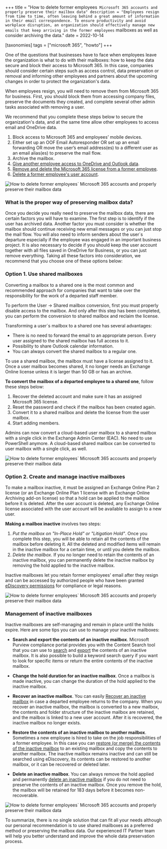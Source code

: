 +++
title = "How to delete former employees` Microsoft 365 accounts and properly preserve their mailbox data"
description = "Employees resign from time to time, often leaving behind a great amount of information in their email correspondence. To ensure productivity and avoid workplace disruption, an organization should effectively manage new emails that keep arriving in the former employees` mailboxes as well as consider archiving the data."
date = 2022-10-14

[taxonomies]
tags = ["microsoft 365", "howto"]
+++

One of the questions that businesses have to face when employees leave the organization is what to do with their mailboxes: how to keep the data secure and block their access to Microsoft 365. In this case, companies should consider certain steps such as access control, data preservation or removal and informing other employees and partners about the upcoming changes in order to protect the organization's data. 

When employees resign, you will need to remove them from Microsoft 365 for business. First, you should block them from accessing company files, preserve the documents they created, and complete several other admin tasks associated with removing a user. 

We recommend that you complete these steps below to secure the organization's data, and at the same time allow other employees to access email and OneDrive data. 

1.  Block access to Microsoft 365 and employees’ mobile devices. 
2.  Either set up an OOF Email Autoresponder OR set up an email forwarding OR move the user’s email address(es) to a different user as an email alias(es) to preserve the mail flow. 
3.  Archive the mailbox. 
4.  [Give another employee access to OneDrive and Outlook data](https://learn.microsoft.com/en-us/microsoft-365/admin/add-users/remove-former-employee-step-5?view=o365-worldwide).
5.  [Remove and delete the Microsoft 365 license from a former employee](https://learn.microsoft.com/en-us/microsoft-365/admin/add-users/remove-former-employee-step-6?view=o365-worldwide).
6.  [Delete a former employee's user account](https://learn.microsoft.com/en-us/microsoft-365/admin/add-users/remove-former-employee-step-7?view=o365-worldwide).

![How to delete former employees` Microsoft 365 accounts and properly preserve their mailbox data](https://o365hq.com/images/HTdelete1.png)

### What is the proper way of preserving mailbox data? 

Once you decide you really need to preserve the mailbox data, there are certain factors you will have to examine. The first step is to identify if the user has archived data. Another factor you must consider is whether the mailbox should continue receiving new email messages or you can just stop the mail flow. You will also need to inform senders about the user`s departure especially if the employee was engaged in an important business project. It is also necessary to decide if you should keep the user account together with all files saved in OneDrive for Business, or you can just remove everything. Taking all these factors into consideration, we recommend that you choose one of these options below: 

### Option 1. Use shared mailboxes

Converting a mailbox to a shared one is the most common and recommended approach for companies that want to take over the responsibility for the work of a departed staff member. 

To perform the User -> Shared mailbox conversion, first you must properly disable access to the mailbox. And only after this step has been completed, you can perform the conversion to shared mailbox and reclaim the license. 

Transforming a user`s mailbox to a shared one has several advantages: 

* There is no need to forward the email to an appropriate person. Every user assigned to the shared mailbox has full access to it. 
* Possibility to share Outlook calendar information. 
* You can always convert the shared mailbox to a regular one.  

To use a shared mailbox, the mailbox must have a license assigned to it. Once a user mailbox becomes shared, it no longer needs an Exchange Online license unless it is larger than 50 GB or has an archive. 

**To convert the mailbox of a departed employee to a shared one**, follow these steps below: 

1. Recover the deleted account and make sure it has an assigned Microsoft 365 license.
2. Reset the password and check if the mailbox has been created again.
3. Convert it to a shared mailbox and delete the license from the user mailbox.
4. Start adding members.

Admins can now convert a cloud-based user mailbox to a shared mailbox with a single click in the Exchange Admin Center (EAC). No need to use PowerShell anymore. A cloud-based shared mailbox can be converted to user mailbox with a single click, as well. 

![How to delete former employees` Microsoft 365 accounts and properly preserve their mailbox data](https://o365hq.com/images/HTdelete2.png)

### Option 2. Create and manage inactive mailboxes 

To make a mailbox inactive, it must be assigned an Exchange Online Plan 2 license (or an Exchange Online Plan 1 license with an Exchange Online Archiving add-on license) so that a hold can be applied to the mailbox before it is deleted. After the user account is deleted, any Exchange Online license associated with the user account will be available to assign to a new user. 

**Making a mailbox inactive** involves two steps: 

1.  *Put the mailbox on "In-Place Hold" or "Litigation Hold"*. 
Once you complete this step, you will be able to retain all the contents of the mailbox before deleting it. All the deleted and modified items will remain in the inactive mailbox for a certain time, or until you delete the mailbox. 
2.  *Delete the mailbox*. 
If you no longer need to retain the contents of an inactive mailbox, you can permanently delete the inactive mailbox by removing the hold applied to the inactive mailbox. 

Inactive mailboxes let you retain former employees' email after they resign and can be accessed by authorized people who have been granted [eDiscovery permissions](https://learn.microsoft.com/en-us/microsoft-365/compliance/assign-ediscovery-permissions?view=o365-worldwide) for compliance or legal reasons.   

![How to delete former employees` Microsoft 365 accounts and properly preserve their mailbox data](https://o365hq.com/images/HTdelete3.png)

### Management of inactive mailboxes 

Inactive mailboxes are self-managing and remain in place until the holds expire. Here are some tips you can use to manage your inactive mailboxes: 

* **Search and export the contents of an inactive mailbox**. 
Microsoft Purview compliance portal provides you with the Content Search tool that you can use to [search](https://learn.microsoft.com/en-us/microsoft-365/compliance/content-search?view=o365-worldwide) and [export](https://learn.microsoft.com/en-us/microsoft-365/compliance/export-search-results?view=o365-worldwide) the contents of an inactive mailbox. It is also possible to build a keyword search query if you want to look for specific items or return the entire contents of the inactive mailbox.

* **Change the hold duration for an inactive mailbox**. 
Once a mailbox is made inactive, you can change the duration of the hold applied to the inactive mailbox.

* **Recover an inactive mailbox**. 
You can easily [Recover an inactive mailbox](https://learn.microsoft.com/en-us/microsoft-365/compliance/recover-an-inactive-mailbox?view=o365-worldwide) in case a departed employee returns to the company. When you recover an inactive mailbox, the mailbox is converted to a new mailbox, the contents and folder structure of the inactive mailbox are retained, and the mailbox is linked to a new user account. After it is recovered, the inactive mailbox no longer exists. 

* **Restore the contents of an inactive mailbox to another mailbox**. 
Sometimes a new employee is hired to take on the job responsibilities of a former employee. In this case you can [restore (or merge) the contents of the inactive mailbox](https://learn.microsoft.com/en-us/microsoft-365/compliance/restore-an-inactive-mailbox?view=o365-worldwide) to an existing mailbox and copy the contents to another mailbox. The inactive mailbox remains inactive and can still be searched using eDiscovery, its contents can be restored to another mailbox, or it can be recovered or deleted later. 

* **Delete an inactive mailbox**. 
You can always remove the hold applied and permanently [delete an inactive mailbox](https://learn.microsoft.com/en-us/microsoft-365/compliance/delete-an-inactive-mailbox?view=o365-worldwide) if you do not need to preserve the contents of an inactive mailbox. Once you remove the hold, the mailbox will be retained for 183 days before it becomes non-recoverable. 
  
![How to delete former employees` Microsoft 365 accounts and properly preserve their mailbox data](https://o365hq.com/images/HTdelete4.png)

To summarize, there is no single solution that can fit all your needs although our personal recommendation is to use shared mailboxes as a preferred method or preserving the mailbox data. Our experienced IT Partner team will help you better understand and improve the whole data preservation process. 

